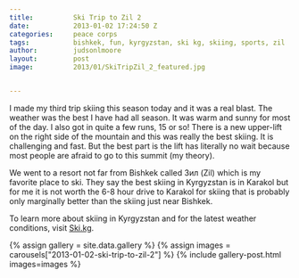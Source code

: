 ```yaml
---
title:			Ski Trip to Zil 2
date:			2013-01-02 17:24:50 Z
categories:		peace corps
tags:			bishkek, fun, kyrgyzstan, ski kg, skiing, sports, zil
author:			judsonlmoore
layout:			post
image:			2013/01/SkiTripZil_2_featured.jpg


---
```


I made my third trip skiing this season today and it was a real blast. The weather was the best I have had all season. It was warm and sunny for most of the day. I also got in quite a few runs, 15 or so! There is a new upper-lift on the right side of the mountain and this was really the best skiing. It is challenging and fast. But the best part is the lift has literally no wait because most people are afraid to go to this summit (my theory).

We went to a resort not far from Bishkek called Зил (Zil) which is my favorite place to ski. They say the best skiing in Kyrgyzstan is in Karakol but for me it is not worth the 6-8 hour drive to Karakol for skiing that is probably only marginally better than the skiing just near Bishkek.

To learn more about skiing in Kyrgyzstan and for the latest weather conditions, visit [Ski.kg](http://ski.kg/).

{% assign gallery = site.data.gallery %}
{% assign images = carousels["2013-01-02-ski-trip-to-zil-2"] %}
{% include gallery-post.html images=images %}
